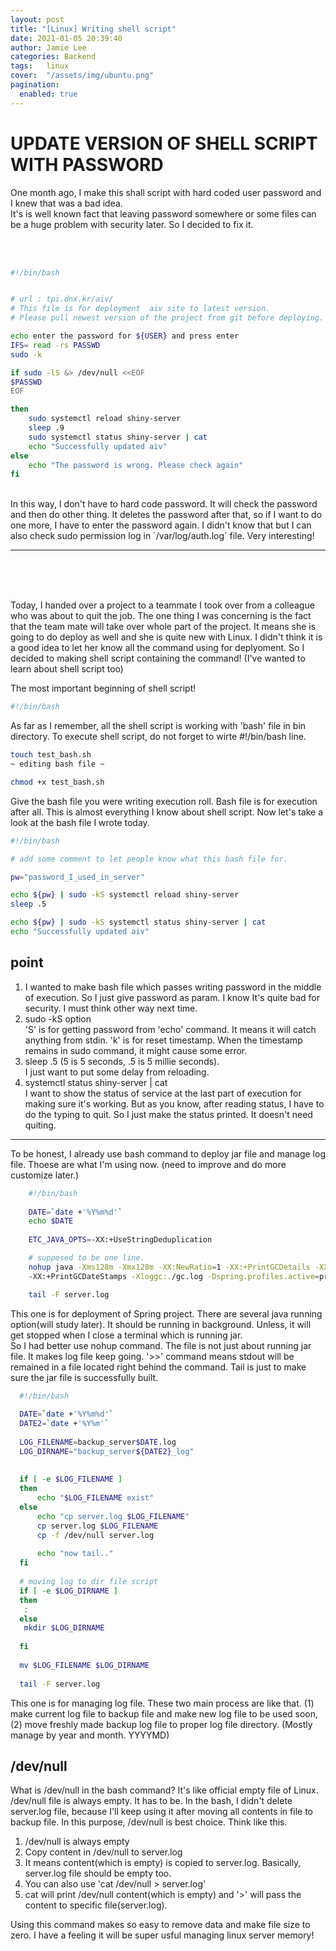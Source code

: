 ```yaml
---
layout: post 
title: "[Linux] Writing shell script"
date: 2021-01-05 20:39:40
author: Jamie Lee
categories: Backend
tags:	linux
cover:  "/assets/img/ubuntu.png"
pagination: 
  enabled: true
---
```


# UPDATE VERSION OF SHELL SCRIPT WITH PASSWORD
One month ago, I make this shall script with hard coded user password and I knew that was a bad idea.  
It's is well known fact that leaving password somewhere or some files can be a huge problem with security later. So I decided to fix it. 

<br>
<br>

```bash
#!/bin/bash


# url : tpi.dnx.kr/aiv/
# This file is for deployment  aiv site to latest version. 
# Please pull newest version of the project from git before deploying. 

echo enter the password for ${USER} and press enter
IFS= read -rs PASSWD
sudo -k 

if sudo -lS &> /dev/null <<EOF
$PASSWD
EOF

then 
	sudo systemctl reload shiny-server
	sleep .9
	sudo systemctl status shiny-server | cat
	echo "Successfully updated aiv" 
else 
	echo "The password is wrong. Please check again" 
fi

```
<br>
In this way, I don't have to hard code password. It will check the password and then do other thing. It deletes the password after that, so if I want to do one more, I have to enter the password again.     
I didn't know that but I can also check sudo permission log in `/var/log/auth.log` file. Very interesting!  


<hr>
<br>
<br>
<br>

Today, I handed over a project to a teammate I took over from a colleague who was about to quit the job. The one thing I was concerning is the fact that the team mate 
will take over whole part of the project. It means she is going to do deploy as well and she is quite new with Linux.  I didn't think it is a good idea to let her know all the command using for deplyoment.
So I decided to making shell script containing the command! (I've wanted to learn about shell script too)

The most important beginning of shell script!

```bash
#!/bin/bash
```
As far as I remember, all the shell script is working with 'bash' file in bin directory. To execute shell script, do not forget to wirte #!/bin/bash line. 

```bash
touch test_bash.sh 
~ editing bash file ~

chmod +x test_bash.sh
```

Give the bash file you were writing execution roll. Bash file is for execution after all. This is almost everything I know about shell script. Now let's take a look at the bash file I wrote today. 

```bash
#!/bin/bash 

# add some comment to let people know what this bash file for. 

pw="password_I_used_in_server"

echo ${pw} | sudo -kS systemctl reload shiny-server 
sleep .5

echo ${pw} | sudo -kS systemctl status shiny-server | cat 
echo "Successfully updated aiv"
```
## point
1. I wanted to make bash file which passes writing password in the middle of execution. So I just give password as param. I know It's quite bad for security. I must think other way next time.
2. sudo -kS option <br>
'S' is for getting password from 'echo' command. It means it will catch anything from stdin. 'k' is for reset timestamp. When the timestamp remains in sudo command, it might cause some error.
3. sleep .5 (5 is 5 seconds, .5 is 5 millie seconds). <br>
I just want to put some delay from reloading. 
4. systemctl status shiny-server | cat <br>
I want to show the status of service at the last part of execution for making sure it's working. But as you know, after reading status, I have to do the typing to quit. So I just make the status printed. It doesn't need quiting. 

<hr> 

To be honest, I already use bash command to deploy jar file and manage log file. Thoese are what I'm using now. (need to improve and do more customize later.)

```bash
    #!/bin/bash
   
    DATE=`date +'%Y%m%d'`
    echo $DATE
   
    ETC_JAVA_OPTS=-XX:+UseStringDeduplication

    # supposed to be one line.    
    nohup java -Xms128m -Xmx128m -XX:NewRatio=1 -XX:+PrintGCDetails -XX:+PrintGCTimeStamps  
    -XX:+PrintGCDateStamps -Xloggc:./gc.log -Dspring.profiles.active=prod $* -jar file_name.jar >> ./server.log &

    tail -F server.log
```

This one is for deployment of Spring project. There are several java running option(will study later). It should be running in background. Unless, it will get stopped when I close a terminal which is running jar.  
So I had better use nohup command. 
The file is not just about running jar file. It makes log file keep going. '>>' command means stdout will be remained in a file located right behind the command. Tail is just to make sure the jar file is successfully built. 


```bash
  #!/bin/bash
 
  DATE=`date +'%Y%m%d'`
  DATE2=`date +'%Y%m'`
 
  LOG_FILENAME=backup_server$DATE.log
  LOG_DIRNAME="backup_server${DATE2}_log"
 
 
  if [ -e $LOG_FILENAME ]
  then
      echo "$LOG_FILENAME exist"
  else
      echo "cp server.log $LOG_FILENAME"
      cp server.log $LOG_FILENAME
      cp -f /dev/null server.log
 
      echo "now tail.."
  fi
 
  # moving log to dir file script
  if [ -e $LOG_DIRNAME ]
  then
   :
  else
   mkdir $LOG_DIRNAME
 
  fi
 
  mv $LOG_FILENAME $LOG_DIRNAME
 
  tail -F server.log
```
This one is for managing log file. These two main process are like that. (1) make current log file to backup file and make new log file to be used soon, (2) move freshly made backup log file to 
proper log file directory. (Mostly manage by year and month. YYYYMD)

## /dev/null 
What is /dev/null in the bash command? It's like official empty file of Linux. /dev/null file is always empty. It has to be. 
In the bash, I didn't delete server.log file, because I'll keep using it after moving all contents in file to backup file. In this purpose, /dev/null is best choice.
Think like this. 

1. /dev/null is always empty 
2. Copy content in /dev/null to server.log
3. It means content(which is empty) is copied to server.log. Basically, server.log file should be empty too. 
4. You can also use 'cat /dev/null > server.log'
5. cat will print /dev/null content(which is empty) and '>' will pass the content to specific file(server.log).

Using this command makes so easy to remove data and make file size to zero. I have a feeling it will be super usful managing linux server memory!

 
